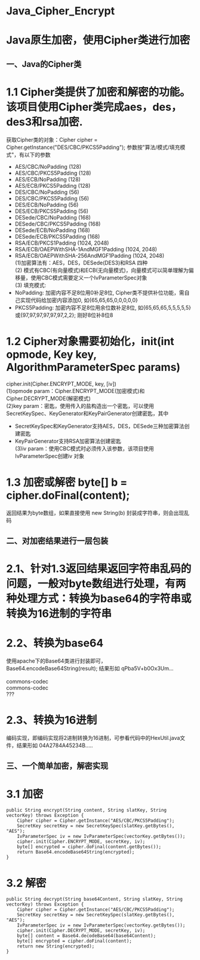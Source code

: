 ﻿# Java_Cipher_Encrypt
Java原生加密，使用Cipher类进行加密
====
一、Java的Cipher类
----
# 1.1 Cipher类提供了加密和解密的功能。该项目使用Cipher类完成aes，des，des3和rsa加密.  
获取Cipher类的对象：Cipher cipher = Cipher.getInstance("DES/CBC/PKCS5Padding"); 参数按"算法/模式/填充模式"，有以下的参数  
* AES/CBC/NoPadding (128)  
* AES/CBC/PKCS5Padding (128)  
* AES/ECB/NoPadding (128)  
* AES/ECB/PKCS5Padding (128)  
* DES/CBC/NoPadding (56)  
* DES/CBC/PKCS5Padding (56)  
* DES/ECB/NoPadding (56)  
* DES/ECB/PKCS5Padding (56)  
* DESede/CBC/NoPadding (168)  
* DESede/CBC/PKCS5Padding (168)  
* DESede/ECB/NoPadding (168)  
* DESede/ECB/PKCS5Padding (168)  
* RSA/ECB/PKCS1Padding (1024, 2048)  
* RSA/ECB/OAEPWithSHA-1AndMGF1Padding (1024, 2048)  
* RSA/ECB/OAEPWithSHA-256AndMGF1Padding (1024, 2048)  
(1)加密算法有：AES，DES，DESede(DES3)和RSA 四种  
(2) 模式有CBC(有向量模式)和ECB(无向量模式)，向量模式可以简单理解为偏移量，使用CBC模式需要定义一个IvParameterSpec对象  
(3) 填充模式: 
 * NoPadding: 加密内容不足8位用0补足8位, Cipher类不提供补位功能，需自己实现代码给加密内容添加0, 如{65,65,65,0,0,0,0,0}  
 * PKCS5Padding: 加密内容不足8位用余位数补足8位, 如{65,65,65,5,5,5,5,5}或{97,97,97,97,97,97,2,2}; 刚好8位补8位8  

# 1.2 Cipher对象需要初始化，init(int opmode, Key key, AlgorithmParameterSpec params)  
cipher.init(Cipher.ENCRYPT_MODE, key, [iv])  
(1)opmode param：Cipher.ENCRYPT_MODE(加密模式)和 Cipher.DECRYPT_MODE(解密模式)  
(2)key param：密匙，使用传入的盐构造出一个密匙，可以使用SecretKeySpec、KeyGenerator和KeyPairGenerator创建密匙，其中  
 * SecretKeySpec和KeyGenerator支持AES，DES，DESede三种加密算法创建密匙  
 * KeyPairGenerator支持RSA加密算法创建密匙  
(3)iv param：使用CBC模式时必须传入该参数，该项目使用IvParameterSpec创建iv 对象  

# 1.3 加密或解密 byte[] b = cipher.doFinal(content);  
返回结果为byte数组，如果直接使用 new String(b) 封装成字符串，则会出现乱码  

二、对加密结果进行一层包装
----
# 2.1、针对1.3返回结果返回字符串乱码的问题，一般对byte数组进行处理，有两种处理方式：转换为base64的字符串或转换为16进制的字符串
# 2.2、转换为base64
  使用apache下的Base64类进行封装即可，Base64.encodeBase64String(result); 结果形如 qPba5V+b0Ox3Um...  
  <dependency>  
      <groupId>commons-codec</groupId>  
      <artifactId>commons-codec</artifactId>  
      <version>???</version>  
  </dependency>  
# 2.3、转换为16进制
  编码实现，即编码实现将2进制转换为16进制，可参看代码中的HexUtil.java文件，结果形如 04A2784A45234B.....  

三、一个简单加密，解密实现
----
 # 3.1 加密
    public String encrypt(String content, String slatKey, String vectorKey) throws Exception {
		Cipher cipher = Cipher.getInstance("AES/CBC/PKCS5Padding");
		SecretKey secretKey = new SecretKeySpec(slatKey.getBytes(), "AES");
		IvParameterSpec iv = new IvParameterSpec(vectorKey.getBytes());
		cipher.init(Cipher.ENCRYPT_MODE, secretKey, iv);
		byte[] encrypted = cipher.doFinal(content.getBytes());
		return Base64.encodeBase64String(encrypted);
	}
 # 3.2 解密
    public String decrypt(String base64Content, String slatKey, String vectorKey) throws Exception {
		Cipher cipher = Cipher.getInstance("AES/CBC/PKCS5Padding");
		SecretKey secretKey = new SecretKeySpec(slatKey.getBytes(), "AES");
		IvParameterSpec iv = new IvParameterSpec(vectorKey.getBytes());
		cipher.init(Cipher.DECRYPT_MODE, secretKey, iv);
		byte[] content = Base64.decodeBase64(base64Content);
		byte[] encrypted = cipher.doFinal(content);
		return new String(encrypted);
	}
    
    
